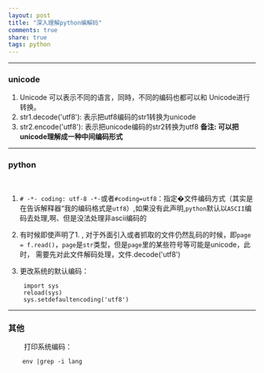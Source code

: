 ```yaml
---
layout: post
title: "深入理解python编解码"
comments: true
share: true
tags: python
---
```


---
### unicode
1. Unicode 可以表示不同的语言，同時，不同的编码也都可以和 Unicode进行转换。
2. str1.decode('utf8'): 表示把utf8编码的str1转换为unicode
3. str2.encode('utf8'): 表示把unicode编码的str2转换为utf8
**备注: 可以把unicode理解成一种中间编码形式**

---
### python
&emsp;&emsp;
1. `# -*- coding: utf-8 -*-`或者`#coding=utf8`：指定�文件编码方式（其实是在告诉解释器“我的编码格式是`utf8`）,如果没有此声明,`python`默认以`ASCII`编码去处理,啊、但是没法处理非ascii编码的

2. 有时候即使声明了1. , 对于外面引入或者抓取的文件仍然乱码的时候，即`page = f.read()`，`page`是`str`类型，但是`page`里的某些符号等可能是unicode，此时， 需要先对此文件解码处理，文件.decode('utf8')

3. 更改系统的默认编码：
        
        import sys
        reload(sys)
        sys.setdefaultencoding('utf8')

---
### 其他
&emsp;&emsp; 打印系统编码： 

        env |grep -i lang



 
 
